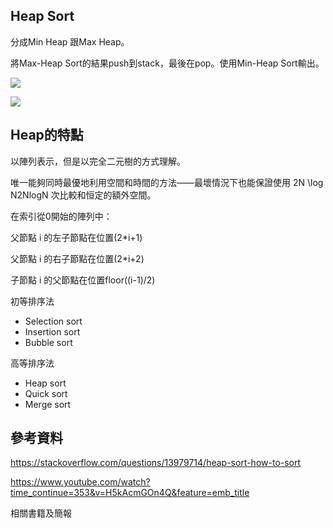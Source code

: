 ## Heap Sort
分成Min Heap 跟Max Heap。

將Max-Heap Sort的結果push到stack，最後在pop。使用Min-Heap Sort輸出。

![](https://imgur.com/zYDTsIB.jpg)

![](https://imgur.com/LzJ8hxW.jpg)

## Heap的特點

以陣列表示，但是以完全二元樹的方式理解。

唯一能夠同時最優地利用空間和時間的方法——最壞情況下也能保證使用 2N \log N2NlogN 次比較和恒定的額外空間。

在索引從0開始的陣列中：

父節點 i 的左子節點在位置(2*i+1)

父節點 i 的右子節點在位置(2*i+2)

子節點 i 的父節點在位置floor((i-1)/2)

初等排序法
 - Selection sort
 - Insertion sort
 - Bubble sort
 
高等排序法
 - Heap sort
 - Quick sort
 - Merge sort
 
 ## 參考資料
 
 https://stackoverflow.com/questions/13979714/heap-sort-how-to-sort
 
 https://www.youtube.com/watch?time_continue=353&v=H5kAcmGOn4Q&feature=emb_title
 
 相關書籍及簡報
